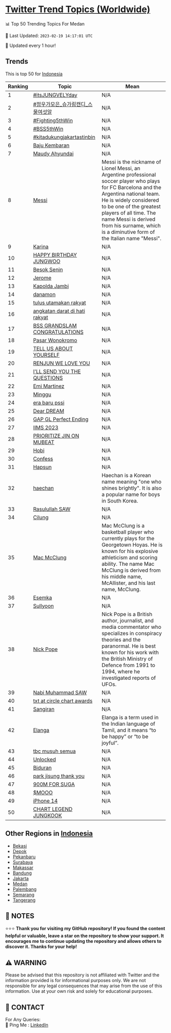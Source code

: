 [Twitter Trend Topics (Worldwide)](https://github.com/ErcinDedeoglu/Twitter-Trend-Topics)
==========


📊 Top 50 Trending Topics For Medan

📆 Last Updated: `2023-02-19 14:17:01 UTC`

🔧 Updated every 1 hour!


## Trends

This is top 50 for [Indonesia](</Indonesia>)

| Ranking | Topic | Mean |
| ------- | ------------ | ------------ |
| 1 | [#itsJUNGVELYday](http://twitter.com/search?q=%23itsJUNGVELYday) | N/A |
| 2 | [#정우가모은_슈가링캔디_스물여섯알](http://twitter.com/search?q=%23%ec%a0%95%ec%9a%b0%ea%b0%80%eb%aa%a8%ec%9d%80_%ec%8a%88%ea%b0%80%eb%a7%81%ec%ba%94%eb%94%94_%ec%8a%a4%eb%ac%bc%ec%97%ac%ec%84%af%ec%95%8c) | N/A |
| 3 | [#Fighting5thWin](http://twitter.com/search?q=%23Fighting5thWin) | N/A |
| 4 | [#BSS5thWin](http://twitter.com/search?q=%23BSS5thWin) | N/A |
| 5 | [#kitadukungjakartastinbin](http://twitter.com/search?q=%23kitadukungjakartastinbin) | N/A |
| 6 | [Baju Kembaran](http://twitter.com/search?q=Baju+Kembaran) | N/A |
| 7 | [Maudy Ahyundai](http://twitter.com/search?q=Maudy+Ahyundai) | N/A |
| 8 | [Messi](http://twitter.com/search?q=Messi) | Messi is the nickname of Lionel Messi, an Argentine professional soccer player who plays for FC Barcelona and the Argentina national team. He is widely considered to be one of the greatest players of all time. The name Messi is derived from his surname, which is a diminutive form of the Italian name "Messi". |
| 9 | [Karina](http://twitter.com/search?q=Karina) | N/A |
| 10 | [HAPPY BIRTHDAY JUNGWOO](http://twitter.com/search?q=HAPPY+BIRTHDAY+JUNGWOO) | N/A |
| 11 | [Besok Senin](http://twitter.com/search?q=Besok+Senin) | N/A |
| 12 | [Jerome](http://twitter.com/search?q=Jerome) | N/A |
| 13 | [Kapolda Jambi](http://twitter.com/search?q=Kapolda+Jambi) | N/A |
| 14 | [danamon](http://twitter.com/search?q=danamon) | N/A |
| 15 | [tulus utamakan rakyat](http://twitter.com/search?q=tulus+utamakan+rakyat) | N/A |
| 16 | [angkatan darat di hati rakyat](http://twitter.com/search?q=angkatan+darat+di+hati+rakyat) | N/A |
| 17 | [BSS GRANDSLAM CONGRATULATIONS](http://twitter.com/search?q=BSS+GRANDSLAM+CONGRATULATIONS) | N/A |
| 18 | [Pasar Wonokromo](http://twitter.com/search?q=Pasar+Wonokromo) | N/A |
| 19 | [TELL US ABOUT YOURSELF](http://twitter.com/search?q=TELL+US+ABOUT+YOURSELF) | N/A |
| 20 | [RENJUN WE LOVE YOU](http://twitter.com/search?q=RENJUN+WE+LOVE+YOU) | N/A |
| 21 | [I'LL SEND YOU THE QUESTIONS](http://twitter.com/search?q=I%27LL+SEND+YOU+THE+QUESTIONS) | N/A |
| 22 | [Emi Martinez](http://twitter.com/search?q=Emi+Martinez) | N/A |
| 23 | [Minggu](http://twitter.com/search?q=Minggu) | N/A |
| 24 | [era baru pssi](http://twitter.com/search?q=era+baru+pssi) | N/A |
| 25 | [Dear DREAM](http://twitter.com/search?q=Dear+DREAM) | N/A |
| 26 | [GAP GL Perfect Ending](http://twitter.com/search?q=GAP+GL+Perfect+Ending) | N/A |
| 27 | [IIMS 2023](http://twitter.com/search?q=IIMS+2023) | N/A |
| 28 | [PRIORITIZE JIN ON MUBEAT](http://twitter.com/search?q=PRIORITIZE+JIN+ON+MUBEAT) | N/A |
| 29 | [Hobi](http://twitter.com/search?q=Hobi) | N/A |
| 30 | [Confess](http://twitter.com/search?q=Confess) | N/A |
| 31 | [Hapsun](http://twitter.com/search?q=Hapsun) | N/A |
| 32 | [haechan](http://twitter.com/search?q=haechan) | Haechan is a Korean name meaning "one who shines brightly". It is also a popular name for boys in South Korea. |
| 33 | [Rasulullah SAW](http://twitter.com/search?q=Rasulullah+SAW) | N/A |
| 34 | [Cilung](http://twitter.com/search?q=Cilung) | N/A |
| 35 | [Mac McClung](http://twitter.com/search?q=Mac+McClung) | Mac McClung is a basketball player who currently plays for the Georgetown Hoyas. He is known for his explosive athleticism and scoring ability. The name Mac McClung is derived from his middle name, McAllister, and his last name, McClung. |
| 36 | [Esemka](http://twitter.com/search?q=Esemka) | N/A |
| 37 | [Sullyoon](http://twitter.com/search?q=Sullyoon) | N/A |
| 38 | [Nick Pope](http://twitter.com/search?q=Nick+Pope) | Nick Pope is a British author, journalist, and media commentator who specializes in conspiracy theories and the paranormal. He is best known for his work with the British Ministry of Defence from 1991 to 1994, where he investigated reports of UFOs. |
| 39 | [Nabi Muhammad SAW](http://twitter.com/search?q=Nabi+Muhammad+SAW) | N/A |
| 40 | [txt at circle chart awards](http://twitter.com/search?q=txt+at+circle+chart+awards) | N/A |
| 41 | [Sangiran](http://twitter.com/search?q=Sangiran) | N/A |
| 42 | [Elanga](http://twitter.com/search?q=Elanga) | Elanga is a term used in the Indian language of Tamil, and it means “to be happy” or “to be joyful”. |
| 43 | [tbc musuh semua](http://twitter.com/search?q=tbc+musuh+semua) | N/A |
| 44 | [Unlocked](http://twitter.com/search?q=Unlocked) | N/A |
| 45 | [Biduran](http://twitter.com/search?q=Biduran) | N/A |
| 46 | [park jisung thank you](http://twitter.com/search?q=park+jisung+thank+you) | N/A |
| 47 | [900M FOR SUGA](http://twitter.com/search?q=900M+FOR+SUGA) | N/A |
| 48 | [$MOOO](http://twitter.com/search?q=%24MOOO) | N/A |
| 49 | [iPhone 14](http://twitter.com/search?q=iPhone+14) | N/A |
| 50 | [CHART LEGEND JUNGKOOK](http://twitter.com/search?q=CHART+LEGEND+JUNGKOOK) | N/A |



## Other Regions in [Indonesia](</Indonesia>)

* [Bekasi](</Indonesia/Bekasi.md>)
* [Depok](</Indonesia/Depok.md>)
* [Pekanbaru](</Indonesia/Pekanbaru.md>)
* [Surabaya](</Indonesia/Surabaya.md>)
* [Makassar](</Indonesia/Makassar.md>)
* [Bandung](</Indonesia/Bandung.md>)
* [Jakarta](</Indonesia/Jakarta.md>)
* [Medan](</Indonesia/Medan.md>)
* [Palembang](</Indonesia/Palembang.md>)
* [Semarang](</Indonesia/Semarang.md>)
* [Tangerang](</Indonesia/Tangerang.md>)



## 📝 NOTES

⭐⭐⭐ **Thank you for visiting my GitHub repository! If you found the content helpful or valuable, leave a star on the repository to show your support. It encourages me to continue updating the repository and allows others to discover it. Thanks for your help!**


## ⚠️ WARNING

Please be advised that this repository is not affiliated with Twitter and the information provided is for informational purposes only. We are not responsible for any legal consequences that may arise from the use of this information. Use at your own risk and solely for educational purposes.


## 📨 CONTACT

 For Any Queries:  
            🏓 Ping Me : [LinkedIn](https://www.linkedin.com/in/ercindedeoglu/)
